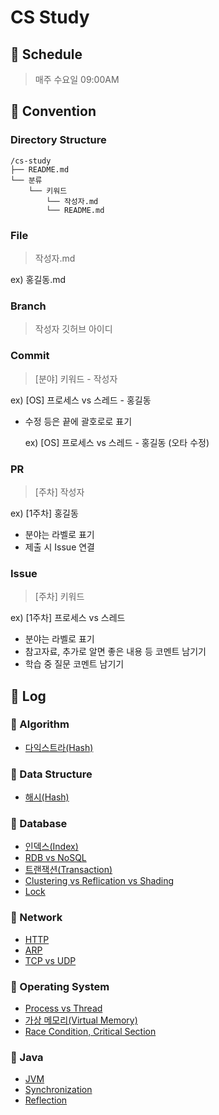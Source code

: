 # CS Study

## 📅 Schedule

> 매주 수요일 09:00AM

## 🔑 Convention

### Directory Structure

```
/cs-study
├── README.md
└── 분류
    └── 키워드
        └── 작성자.md
        └── README.md
```

### File

> 작성자.md

ex) 홍길동.md

### Branch

> 작성자 깃허브 아이디

### Commit

> [분야] 키워드 - 작성자

ex) [OS] 프로세스 vs 스레드 - 홍길동

- 수정 등은 끝에 괄호로로 표기

  ex) [OS] 프로세스 vs 스레드 - 홍길동 (오타 수정)

### PR

> [주차] 작성자

ex) [1주차] 홍길동

- 분야는 라벨로 표기
- 제출 시 Issue 연결

### Issue

> [주차] 키워드

ex) [1주차] 프로세스 vs 스레드

- 분야는 라벨로 표기
- 참고자료, 추가로 알면 좋은 내용 등 코멘트 남기기
- 학습 중 질문 코멘트 남기기

## 📝 Log

### 📌 Algorithm

- [다익스트라(Hash)](Algorithm/Dijkstra)

### 📌 Data Structure

- [해시(Hash)](Data%20Structure/Hash)

### 📌 Database

- [인덱스(Index)](Database/Index)
- [RDB vs NoSQL](Database/RDB%20vs%20NoSQL)
- [트랜잭션(Transaction)](Database/Transaction)
- [Clustering vs Reflication vs Shading](Database/Clustering%20vs%20Reflication%20vs%20Shading)
- [Lock](Database/Lock)

### 📌 Network

- [HTTP](Network/HTTP)
- [ARP](Network/ARP)
- [TCP vs UDP](Network/TCP%20vs%20UDP)

### 📌 Operating System

- [Process vs Thread](Operating%20System/Process%20vs%20Thread)
- [가상 메모리(Virtual Memory)](Operating%20System/Virtual%20Memory)
- [Race Condition, Critical Section](Operating%20System/Race%20Condition,%20Critical%20Section)

### 📌 Java

- [JVM](Java/JVM)
- [Synchronization](Java/Synchronization)
- [Reflection](Java/Reflection)